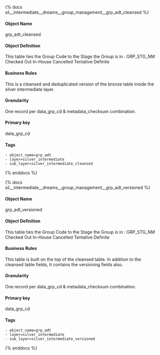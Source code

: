{% docs sil__intermediate__dreams__group_management__grp_adt_cleansed %}

#### Object Name
grp_adt_cleansed

#### Object Definition
This table ties the Group Code to the Stage the Group is in : GRP_STG_NM
                        Checked Out
                        In-House
                        Cancelled
                        Tentative
                        Definite

#### Business Rules
This is a cleansed and deduplicated version of the bronze table inside the silver intermediate layer.

#### Granularity
One record per data_grp_cd & metadata_checksum combination.

#### Primary key
data_grp_cd

#### Tags
    - object_name=grp_adt
    - layer=silver_intermediate
    - sub_layer=silver_intermediate_cleansed

{% enddocs %}

{% docs sil__intermediate__dreams__group_management__grp_adt_versioned %}

#### Object Name
grp_adt_versioned

#### Object Definition
This table ties the Group Code to the Stage the Group is in : GRP_STG_NM
                        Checked Out
                        In-House
                        Cancelled
                        Tentative
                        Definite

#### Business Rules
This table is built on the top of the cleansed table. In addition to the cleansed table fields, it contains the versioning fields also.

#### Granularity
One record per data_grp_cd & metadata_checksum combination.

#### Primary key
data_grp_cd

#### Tags
    - object_name=grp_adt
    - layer=silver_intermediate
    - sub_layer=silver_intermediate_versioned

{% enddocs %}